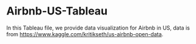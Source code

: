 # Airbnb-US-Tableau
In this Tableau file, we provide data visualization for Airbnb in US, data is from https://www.kaggle.com/kritikseth/us-airbnb-open-data. 
